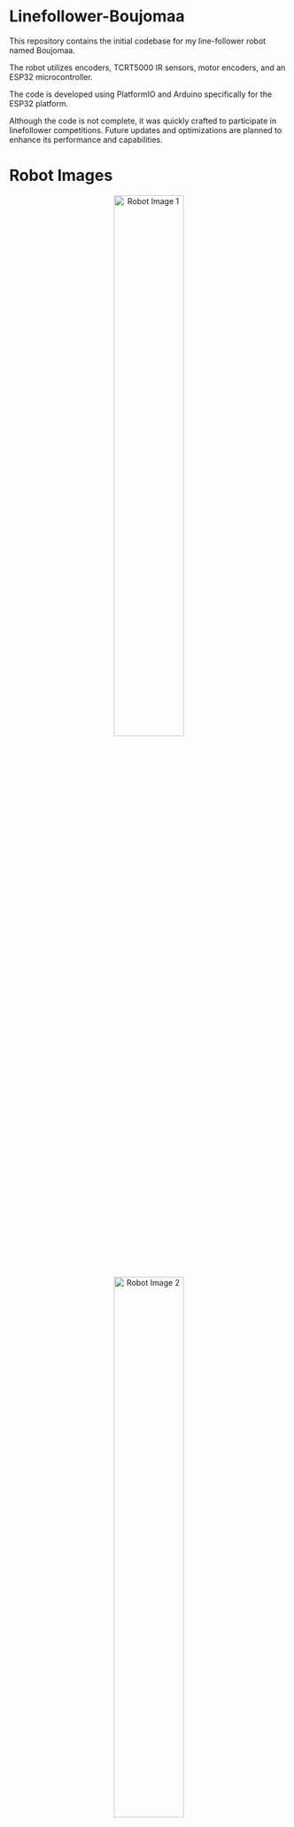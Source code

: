 # Linefollower-Boujomaa
This repository contains the initial codebase for my line-follower robot named Boujomaa. 

The robot utilizes encoders, TCRT5000 IR sensors, motor encoders, and an ESP32 microcontroller. 

The code is developed using PlatformIO and Arduino specifically for the ESP32 platform. 

Although the code is not complete, it was quickly crafted to participate in linefollower competitions. Future updates and optimizations are planned to enhance its performance and capabilities.

# Robot Images
<div style="text-align: center;">
<img src="https://github.com/MedAziz218/Linefollower-Boujomaa/assets/118969900/9f1c78c0-803a-4696-99f8-105f2734b83b" alt="Robot Image 1" width="50%" />
<img src="https://github.com/MedAziz218/Linefollower-Boujomaa/assets/118969900/277009cd-03c2-4bf9-ab76-2439f6bc3b93" alt="Robot Image 2" width="50%" />
</div>
